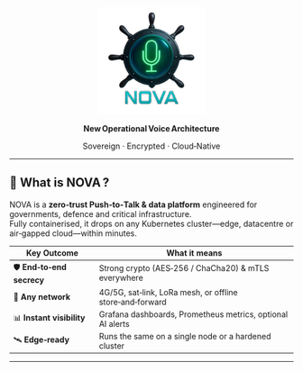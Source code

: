 <p align="center">
  <img src="logo.png" alt="NOVA logo" width="190">
</p>
<p align="center"><b>New Operational Voice Architecture</b></p>
<p align="center">Sovereign · Encrypted · Cloud‑Native</p>

---

## 🚀  What is NOVA ?
NOVA is a **zero‑trust Push‑to‑Talk & data platform** engineered for governments, defence and critical infrastructure.  
Fully containerised, it drops on any Kubernetes cluster—edge, datacentre or air‑gapped cloud—within minutes.

| Key Outcome | What it means |
|-------------|---------------|
| 🛡️ **End‑to‑end secrecy** | Strong crypto (AES‑256 / ChaCha20) & mTLS everywhere |
| 📶 **Any network** | 4G/5G, sat‑link, LoRa mesh, or offline store‑and‑forward |
| 📊 **Instant visibility** | Grafana dashboards, Prometheus metrics, optional AI alerts |
| 🛰️ **Edge‑ready** | Runs the same on a single node or a hardened cluster |

---
